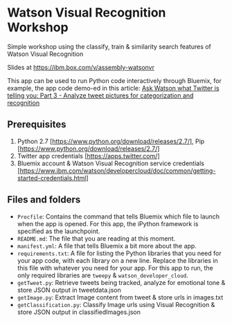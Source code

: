 # Watson Visual Recognition Workshop

Simple workshop using the classify, train & similarity search features of Watson Visual Recognition

Slides at https://ibm.box.com/v/assembly-watsonvr

This app can be used to run Python code interactively through Bluemix, for example, the app code demo-ed in this article: [Ask Watson what Twitter is telling you: Part 3 - Analyze tweet pictures for categorization and recognition](https://www.ibm.com/developerworks/library/cc-ask-watson-part3-bluemix-trs/index.html)

## Prerequisites

1.    Python 2.7 [https://www.python.org/download/releases/2.7/], Pip [https://www.python.org/download/releases/2.7/]
2.    Twitter app credentials [https://apps.twitter.com/]
3.    Bluemix account & Watson Visual Recognition service credentials [https://www.ibm.com/watson/developercloud/doc/common/getting-started-credentials.html]   

## Files and folders

-    `Procfile`: Contains the command that tells Bluemix which file to launch when the app is opened. For this app, the iPython framework is specified as the launchpoint.
-    `README.md`: The file that you are reading at this moment.
-    `manifest.yml`: A file that tells Bluemix a bit more about the app.
-    `requirements.txt`: A file for listing the Python libraries that you need for your app code, with each library on a new line. Replace the libraries in this file with whatever you need for your app. For this app to run, the only required libraries are `tweepy` & `watson_developer_cloud`.
-    `getTweet.py`: Retrieve tweets being tracked, analyze for emotional tone & store JSON output in tweetdata.json
-    `getImage.py`: Extract Image content from tweet & store urls in images.txt
-    `getClassification.py`: Classify Image urls using Visual Recognition & store JSON output in classifiedImages.json
